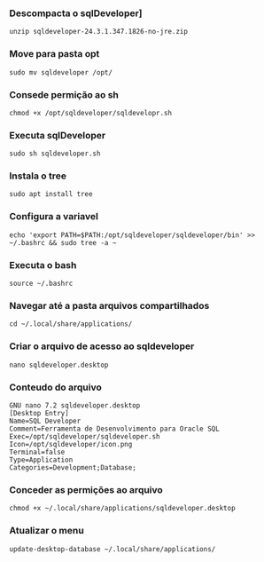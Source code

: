 ### Descompacta o sqlDeveloper] 
```
unzip sqldeveloper-24.3.1.347.1826-no-jre.zip
```

### Move para pasta opt
```
sudo mv sqldeveloper /opt/
```

### Consede permição ao sh
```
chmod +x /opt/sqldeveloper/sqldevelopr.sh
```

### Executa sqlDeveloper
```
sudo sh sqldeveloper.sh
```

### Instala o tree
```
sudo apt install tree
```
### Configura a variavel
```
echo 'export PATH=$PATH:/opt/sqldeveloper/sqldeveloper/bin' >> ~/.bashrc && sudo tree -a ~
```

### Executa o bash
```
source ~/.bashrc
```

### Navegar até a pasta arquivos compartilhados
```
cd ~/.local/share/applications/
```
### Criar o arquivo de acesso ao sqldeveloper
```
nano sqldeveloper.desktop
```

### Conteudo do arquivo
```
GNU nano 7.2 sqldeveloper.desktop                            
[Desktop Entry]
Name=SQL Developer
Comment=Ferramenta de Desenvolvimento para Oracle SQL
Exec=/opt/sqldeveloper/sqldeveloper.sh
Icon=/opt/sqldeveloper/icon.png
Terminal=false
Type=Application
Categories=Development;Database;
```

### Conceder as permições ao arquivo
```
chmod +x ~/.local/share/applications/sqldeveloper.desktop
```

### Atualizar o menu
```
update-desktop-database ~/.local/share/applications/
```
